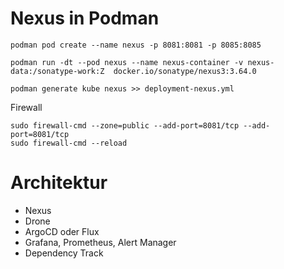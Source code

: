 # Nexus in Podman

```
podman pod create --name nexus -p 8081:8081 -p 8085:8085
 
podman run -dt --pod nexus --name nexus-container -v nexus-data:/sonatype-work:Z  docker.io/sonatype/nexus3:3.64.0

podman generate kube nexus >> deployment-nexus.yml
```

Firewall
```
sudo firewall-cmd --zone=public --add-port=8081/tcp --add-port=8081/tcp
sudo firewall-cmd --reload
```


# Architektur

- Nexus
- Drone
- ArgoCD oder Flux
- Grafana, Prometheus, Alert Manager
- Dependency Track



